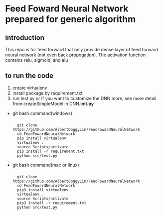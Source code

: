 # Feed Foward Neural Network prepared for generic algorithm
## introduction
This repo is for feed forward that only provide dense layer of feed forward neural network (not even back propogation).
The activation function contains relu, sigmoid, and elu
## to run the code
1. create virtualenv
2. install package by requirement.txt
3. run test.py or if you want to customize the DNN more, see more detail from createSimpleModel in DNN.__init.py__

- git bash command(windows)
    ###
        git clone https://github.com/AlbertDoggyLin/FeadFowardNeuralNetwork
        cd FeadFowardNeuralNetwork
        pip install virtualenv
        virtualenv .
        source Scripts/activate
        pip install -r requirement.txt
        python src/test.py

- git bash command(mac or linux)
    ###
        git clone https://github.com/AlbertDoggyLin/FeadFowardNeuralNetwork
        cd FeadFowardNeuralNetwork
        pip3 install virtualenv
        virtualenv .
        source Scripts/activate
        pip3 install -r requirement.txt
        python src/test.py


